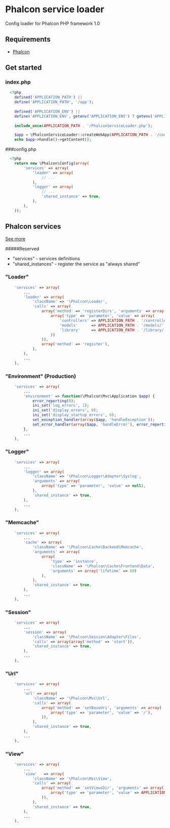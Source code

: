 Phalcon service loader
======================
Config loader for Phalcon PHP framework 1.0

## Requirements

* [Phalcon](http://phalconphp.com/)


## Get started

### index.php

```php
  <?php
	defined('APPLICATION_PATH') || 
	define('APPLICATION_PATH', '/app');
	
	defined('APPLICATION_ENV') || 
	define('APPLICATION_ENV', getenv('APPLICATION_ENV') ? getenv('APPLICATION_ENV') : 'development');
	
	include_once(APPLICATION_PATH . '/PhalconServiceLoader.php');

	$app = \PhalconServiceLoader::createWebApp(APPLICATION_PATH . '/config.php');
	echo $app->handle()->getContent();
```

###config.php

```php
  <?php
	return new \Phalcon\Config(array(
		'services' => array(
			'loader' => array(
	            // ...
			),
			'logger' => array(
	            // ...
	            'shared_instance' => true,
			),
		),
	));
```
	
## Phalcon services

[See more](http://docs.phalconphp.com/en/latest/reference/di.html#complex-registration)

#####Reserved

* "services" - services definitions
* "shared_instances" - register the service as "always shared"


### "Loader"
```php
	'services' => array(
		...
		'loader' => array(
			'className' => '\Phalcon\Loader',
			'calls' => array(
				array('method' => 'registerDirs', 'arguments' => array(
					array('type' => 'parameter', 'value' => array(
						'controllers' => APPLICATION_PATH . '/controllers/',
						'models'      => APPLICATION_PATH . '/models/',
						'library'     => APPLICATION_PATH . '/library/',
					))
				)),
				array('method' => 'register'),
			),
		),
		...
	),
```

### "Environment" (Production)
```php
	'services' => array(
		...
		'environment' => function(\Phalcon\Mvc\Application $app) {
			error_reporting(0);
			ini_set('log_errors', 1);
			ini_set('display_errors', 0);
			ini_set('display_startup_errors', 0);
			set_exception_handler(array($app, 'handleException'));
			set_error_handler(array($app, 'handleError'), error_reporting());
		},
		...
	),
```

### "Logger"
```php
	'services' => array(
		...
		'logger' => array(
			'className' => '\Phalcon\Logger\Adapter\Syslog',
			'arguments' => array(
				array('type' => 'parameter', 'value' => null),
			),
			'shared_instance' => true,
		),
		...
	),
```

### "Memcache"
```php
	'services' => array(
		...
		'cache' => array(
			'className' => '\Phalcon\Cache\Backend\Memcache',
			'arguments' => array(
				array(
					'type' => 'instance', 
					'className' => '\Phalcon\Cache\Frontend\Data', 
					'arguments' => array('lifetime' => 60)
				),
			),
			'shared_instance' => true,
		),
		...
	),
```

### "Session"
```php
	'services' => array(
		...
		'session' => array(
			'className' => '\Phalcon\Session\Adapter\Files',
			'calls' => array(array('method' => 'start')),
			'shared_instance' => true,
		),
		...
	),
```

### "Url"
```php
	'services' => array(
		...
		'url' => array(
			'className' => '\Phalcon\Mvc\Url',
			'calls' => array(
				array('method' => 'setBaseUri', 'arguments' => array(
					array('type' => 'parameter', 'value' => '/'),
				)),
			),
			'shared_instance' => true,
		),
		...
	),
```

### "View"
```php
	'services' => array(
		...
		'view'   => array(
			'className' => '\Phalcon\Mvc\View',
			'calls' => array(
				array('method' => 'setViewsDir', 'arguments' => array(
					array('type' => 'parameter', 'value' => APPLICATION_PATH . '/views/'),
				)),
			),
			'shared_instance' => true,
		),
		...
	),
```
